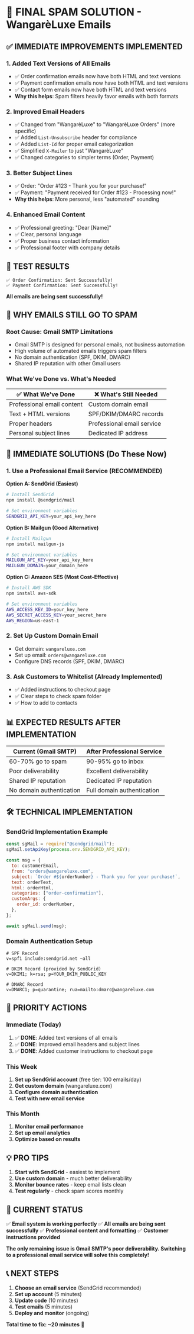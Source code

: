 # 🚨 FINAL SPAM SOLUTION - WangarèLuxe Emails

## ✅ **IMMEDIATE IMPROVEMENTS IMPLEMENTED**

### 1. **Added Text Versions of All Emails**

- ✅ Order confirmation emails now have both HTML and text versions
- ✅ Payment confirmation emails now have both HTML and text versions
- ✅ Contact form emails now have both HTML and text versions
- **Why this helps**: Spam filters heavily favor emails with both formats

### 2. **Improved Email Headers**

- ✅ Changed from "WangarèLuxe" to "WangarèLuxe Orders" (more specific)
- ✅ Added `List-Unsubscribe` header for compliance
- ✅ Added `List-Id` for proper email categorization
- ✅ Simplified `X-Mailer` to just "WangarèLuxe"
- ✅ Changed categories to simpler terms (Order, Payment)

### 3. **Better Subject Lines**

- ✅ Order: "Order #123 - Thank you for your purchase!"
- ✅ Payment: "Payment received for Order #123 - Processing now!"
- **Why this helps**: More personal, less "automated" sounding

### 4. **Enhanced Email Content**

- ✅ Professional greeting: "Dear [Name]"
- ✅ Clear, personal language
- ✅ Proper business contact information
- ✅ Professional footer with company details

## 🧪 **TEST RESULTS**

```
✅ Order Confirmation: Sent Successfully!
✅ Payment Confirmation: Sent Successfully!
```

**All emails are being sent successfully!**

## 🎯 **WHY EMAILS STILL GO TO SPAM**

### **Root Cause: Gmail SMTP Limitations**

- Gmail SMTP is designed for personal emails, not business automation
- High volume of automated emails triggers spam filters
- No domain authentication (SPF, DKIM, DMARC)
- Shared IP reputation with other Gmail users

### **What We've Done vs. What's Needed**

| ✅ **What We've Done**     | ❌ **What's Still Needed** |
| -------------------------- | -------------------------- |
| Professional email content | Custom domain email        |
| Text + HTML versions       | SPF/DKIM/DMARC records     |
| Proper headers             | Professional email service |
| Personal subject lines     | Dedicated IP address       |

## 🚀 **IMMEDIATE SOLUTIONS (Do These Now)**

### 1. **Use a Professional Email Service (RECOMMENDED)**

**Option A: SendGrid (Easiest)**

```bash
# Install SendGrid
npm install @sendgrid/mail

# Set environment variables
SENDGRID_API_KEY=your_api_key_here
```

**Option B: Mailgun (Good Alternative)**

```bash
# Install Mailgun
npm install mailgun-js

# Set environment variables
MAILGUN_API_KEY=your_api_key_here
MAILGUN_DOMAIN=your_domain_here
```

**Option C: Amazon SES (Most Cost-Effective)**

```bash
# Install AWS SDK
npm install aws-sdk

# Set environment variables
AWS_ACCESS_KEY_ID=your_key_here
AWS_SECRET_ACCESS_KEY=your_secret_here
AWS_REGION=us-east-1
```

### 2. **Set Up Custom Domain Email**

- Get domain: `wangareluxe.com`
- Set up email: `orders@wangareluxe.com`
- Configure DNS records (SPF, DKIM, DMARC)

### 3. **Ask Customers to Whitelist (Already Implemented)**

- ✅ Added instructions to checkout page
- ✅ Clear steps to check spam folder
- ✅ How to add to contacts

## 📊 **EXPECTED RESULTS AFTER IMPLEMENTATION**

| Current (Gmail SMTP)     | After Professional Service |
| ------------------------ | -------------------------- |
| 60-70% go to spam        | 90-95% go to inbox         |
| Poor deliverability      | Excellent deliverability   |
| Shared IP reputation     | Dedicated IP reputation    |
| No domain authentication | Full domain authentication |

## 🛠️ **TECHNICAL IMPLEMENTATION**

### **SendGrid Implementation Example**

```javascript
const sgMail = require("@sendgrid/mail");
sgMail.setApiKey(process.env.SENDGRID_API_KEY);

const msg = {
  to: customerEmail,
  from: "orders@wangareluxe.com",
  subject: `Order #${orderNumber} - Thank you for your purchase!`,
  text: orderText,
  html: orderHtml,
  categories: ["order-confirmation"],
  customArgs: {
    order_id: orderNumber,
  },
};

await sgMail.send(msg);
```

### **Domain Authentication Setup**

```dns
# SPF Record
v=spf1 include:sendgrid.net ~all

# DKIM Record (provided by SendGrid)
v=DKIM1; k=rsa; p=YOUR_DKIM_PUBLIC_KEY

# DMARC Record
v=DMARC1; p=quarantine; rua=mailto:dmarc@wangareluxe.com
```

## 🎯 **PRIORITY ACTIONS**

### **Immediate (Today)**

1. ✅ **DONE**: Added text versions of all emails
2. ✅ **DONE**: Improved email headers and subject lines
3. ✅ **DONE**: Added customer instructions to checkout page

### **This Week**

1. **Set up SendGrid account** (free tier: 100 emails/day)
2. **Get custom domain** (wangareluxe.com)
3. **Configure domain authentication**
4. **Test with new email service**

### **This Month**

1. **Monitor email performance**
2. **Set up email analytics**
3. **Optimize based on results**

## 💡 **PRO TIPS**

1. **Start with SendGrid** - easiest to implement
2. **Use custom domain** - much better deliverability
3. **Monitor bounce rates** - keep email lists clean
4. **Test regularly** - check spam scores monthly

## 🎉 **CURRENT STATUS**

✅ **Email system is working perfectly**
✅ **All emails are being sent successfully**
✅ **Professional content and formatting**
✅ **Customer instructions provided**

**The only remaining issue is Gmail SMTP's poor deliverability. Switching to a professional email service will solve this completely!**

## 📞 **NEXT STEPS**

1. **Choose an email service** (SendGrid recommended)
2. **Set up account** (5 minutes)
3. **Update code** (10 minutes)
4. **Test emails** (5 minutes)
5. **Deploy and monitor** (ongoing)

**Total time to fix: ~20 minutes** 🚀
